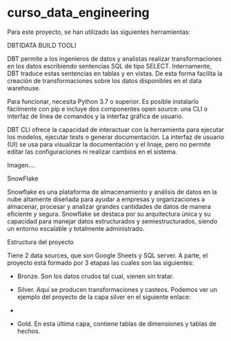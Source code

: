 # curso_data_engineering

Para este proyecto, se han utilizado las siguientes herramientas:

DBT(DATA BUILD TOOL)

DBT permite a los ingenieros de datos y analistas realizar transformaciones en los datos escribiendo sentencias SQL de tipo SELECT. Internamente, DBT traduce estas sentencias en tablas y en vistas. De esta forma facilita la creación de transformaciones sobre los datos disponibles en el data warehouse.

Para funcionar, necesita Python 3.7 o superior. Es posible instalarlo fácilmente con pip e incluye dos componentes open source: una CLI o interfaz de línea de comandos y la interfaz gráfica de usuario.

DBT CLI ofrece la capacidad de interactuar con la herramienta para ejecutar los modelos, ejecutar tests o generar documentación. La interfaz de usuario (UI) se usa para visualizar la documentación y el linaje, pero no permite editar las configuraciones ni realizar cambios en el sistema.

Imagen....

SnowFlake

Snowflake es una plataforma de almacenamiento y análisis de datos en la nube altamente diseñada para ayudar a empresas y organizaciones a almacenar, procesar y analizar grandes cantidades de datos de manera eficiente y segura. Snowflake se destaca por su arquitectura única y su capacidad para manejar datos estructurados y semiestructurados, siendo un entorno escalable y totalmente administrado. 


Estructura del proyecto

Tiene 2 data sources, que son Google Sheets y SQL server. A parte, el proyecto está formado por 3 etapas las cuales son las siguientes:


- Bronze. Son los datos crudos tal cual, vienen sin tratar.

- Silver. Aquí se producen transformaciones y casteos. Podemos ver un ejemplo del proyecto de la capa silver en el siguiente enlace:

- 

- Gold. En esta última capa, contiene tablas de dimensiones y tablas de hechos.




